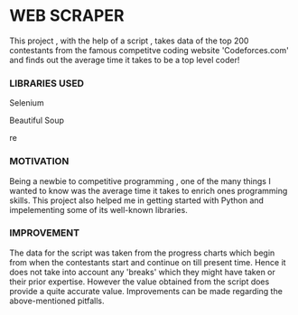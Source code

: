 # WEB SCRAPER

This project , with the help of a script , takes data of the top 200 contestants from the famous competitve coding website 'Codeforces.com'
and finds out the average time it takes to be a top level coder!

### LIBRARIES USED

Selenium

Beautiful Soup

re

### MOTIVATION

Being a newbie to competitive programming , one of the many things I wanted to know was the average time it takes to enrich ones
programming skills. This project also helped me in getting started with Python and impelementing some of its well-known
libraries.

### IMPROVEMENT

The data for the script was taken from the progress charts which begin from when the contestants start and continue on till present
time. Hence it does not take into account any 'breaks' which they might have taken or their prior expertise. However the value obtained
from the script does provide a quite accurate value. Improvements can be made regarding the above-mentioned pitfalls.




